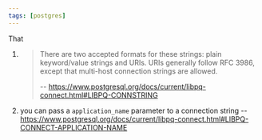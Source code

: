 ```yaml
---
tags: [postgres]
---
```

That
1. >  There are two accepted formats for these strings: plain keyword/value strings and URIs.
   > URIs generally follow RFC 3986, except that multi-host connection strings are allowed.
   >
   >  -- https://www.postgresql.org/docs/current/libpq-connect.html#LIBPQ-CONNSTRING
2.  you can pass a `application_name` parameter to a connection string -- https://www.postgresql.org/docs/current/libpq-connect.html#LIBPQ-CONNECT-APPLICATION-NAME
